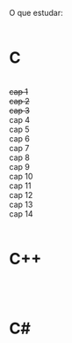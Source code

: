 O que estudar:<br>
<br>
<h1>C</h1><br>
  <del>cap 1</del><br>
  <del>cap 2</del><br>
  <del>cap 3</del><br>
  cap 4<br>
  cap 5<br>
  cap 6<br>
  cap 7<br>
  cap 8<br>
  cap 9<br>
  cap 10<br>
  cap 11<br>
  cap 12<br>
  cap 13<br>
  cap 14<br>
<br>
<h1>C++</h1><br>
<br>
<h1>C#</h1>
